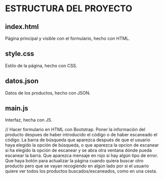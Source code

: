 
# ESTRUCTURA DEL PROYECTO

## index.html
Página principal y visible con el formulario, hecho con HTML.

## style.css
Estilo de la página, hecho con CSS.

## datos.json
Datos de los productos, hecho con JSON.

## main.js
Interfaz, hecha con JS.



// Hacer formulario en HTML con Bootstrap. Poner la información del producto despues de haber introducido el código o de haber escaneado el código. La barra de búsqueda que aparezca después de que el usuario haya elegido la opción de búsqueda, o que aparezca la opcion de escanear si ha elegido la opción de escanear y se abra otra ventana dónde pueda escanear la barra. Que aparezca mensaje en rojo si hay algún tipo de error. Que haya botón para actualizar la página cuando quiera buscar otro producto pero que se vayan recogiendo en algún lado por si el usuario quiere ver todos los productos buscados/escaneados, como en una cesta.